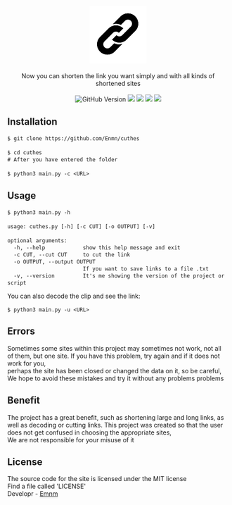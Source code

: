 <h3 align="center"><img src="./assets/banner.png" alt="logo" height="130px"></h3>

<p align="center">
Now you can shorten the link you want simply and with all kinds of shortened sites
    <br>
    <br>
    <img src="https://img.shields.io/badge/github-%23121011.svg?style=for-the-badge&logo=github&logoColor=white" alt="GitHub Version"> <a target="_blank" href="LICENSE" title="License: MIT"><img src="https://img.shields.io/github/license/Ileriayo/markdown-badges?style=for-the-badge"></a> <a target="_blank" href='https://www.python.org/' title="Python"><img src="https://img.shields.io/badge/python-3670A0?style=for-the-badge&logo=python&logoColor=ffdd54"></a> <a target="_blank" title="Terminal "><img src="https://img.shields.io/badge/Hyper-000000?style=for-the-badge&logo=hyper&logoColor=white"></a> <a target="_blank" title="Git"><img src="https://img.shields.io/badge/GIT-E44C30?style=for-the-badge&logo=git&logoColor=white"></a>
</p>

## Installation
```
$ git clone https://github.com/Enmn/cuthes

$ cd cuthes
# After you have entered the folder

$ python3 main.py -c <URL>
```
## Usage
```console
$ python3 main.py -h

usage: cuthes.py [-h] [-c CUT] [-o OUTPUT] [-v]

optional arguments:
  -h, --help            show this help message and exit
  -c CUT, --cut CUT     to cut the link
  -o OUTPUT, --output OUTPUT
                        If you want to save links to a file .txt
  -v, --version         It's me showing the version of the project or script
```
You can also decode the clip and see the link:
```
$ python3 main.py -u <URL>
```
## Errors
Sometimes some sites within this project may sometimes not work, not all of them, but one site. If you have this problem, try again and if it does not work for you,<br/> perhaps the site has been closed or changed the data on it, so be careful,<br/> We hope to avoid these mistakes and try it without any problems problems
## Benefit
The project has a great benefit, such as shortening large and long links, as well as decoding or cutting links. This project was created so that the user does not get confused in choosing the appropriate sites,<br/>We are not responsible for your misuse of it
## License
The source code for the site is licensed under the MIT license<br/>
Find a file called 'LICENSE'<br/>
Developr - [Emnm](https://github.com/Enmn)
